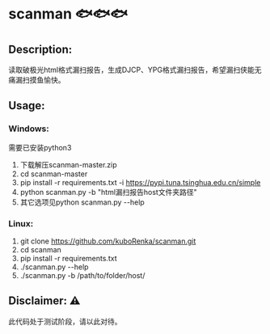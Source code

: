 # scanman 🐟🐟🐟

## Description:

读取破极光html格式漏扫报告，生成DJCP、YPG格式漏扫报告，希望漏扫侠能无痛漏扫摸鱼愉快。

## Usage:

### Windows:
需要已安装python3
1. 下载解压scanman-master.zip
2. cd scanman-master
3. pip install -r requirements.txt -i https://pypi.tuna.tsinghua.edu.cn/simple
4. python scanman.py -b "html漏扫报告host文件夹路径"
5. 其它选项见python scanman.py --help

### Linux:
1. git clone https://github.com/kuboRenka/scanman.git
2. cd scanman
3. pip install -r requirements.txt
4. ./scanman.py --help
5. ./scanman.py -b /path/to/folder/host/

## Disclaimer: ⚠

此代码处于测试阶段，请以此对待。
